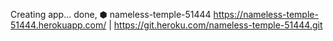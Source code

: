Creating app... done, ⬢ nameless-temple-51444
https://nameless-temple-51444.herokuapp.com/ | https://git.heroku.com/nameless-temple-51444.git
